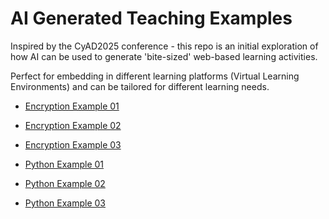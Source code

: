 # AI Generated Teaching Examples

Inspired by the CyAD2025 conference - this repo is an initial exploration of how AI can be used to generate 'bite-sized' web-based learning activities.

Perfect for embedding in different learning platforms (Virtual Learning Environments) and can be tailored for different learning needs.

* [Encryption Example 01](https://pa-legg.github.io/resources/ai-web-examples/encryption-examples/encryption-example01.html)
* [Encryption Example 02](https://pa-legg.github.io/resources/ai-web-examples/encryption-examples/encryption-example02.html)
* [Encryption Example 03](https://pa-legg.github.io/resources/ai-web-examples/encryption-examples/encryption-example03.html)
  
* [Python Example 01](https://pa-legg.github.io/resources/ai-web-examples/python-examples/python-example01.html)
* [Python Example 02](https://pa-legg.github.io/resources/ai-web-examples/python-examples/python-example02.html)
* [Python Example 03](https://pa-legg.github.io/resources/ai-web-examples/python-examples/python-example03.html)
